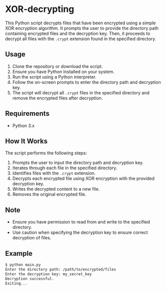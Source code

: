 # XOR-decrypting
This Python script decrypts files that have been encrypted using a simple XOR encryption algorithm. It prompts the user to provide the directory path containing encrypted files and the decryption key. Then, it proceeds to decrypt all files with the `.crypt` extension found in the specified directory.

## Usage

1. Clone the repository or download the script.
2. Ensure you have Python installed on your system.
3. Run the script using a Python interpreter.
4. Follow the on-screen prompts to enter the directory path and decryption key.
5. The script will decrypt all `.crypt` files in the specified directory and remove the encrypted files after decryption.

## Requirements

- Python 3.x

## How It Works

The script performs the following steps:

1. Prompts the user to input the directory path and decryption key.
2. Iterates through each file in the specified directory.
3. Identifies files with the `.crypt` extension.
4. Decrypts each encrypted file using XOR encryption with the provided decryption key.
5. Writes the decrypted content to a new file.
6. Removes the original encrypted file.

## Note

- Ensure you have permission to read from and write to the specified directory.
- Use caution when specifying the decryption key to ensure correct decryption of files.

## Example

```bash
$ python main.py
Enter the directory path: /path/to/encrypted/files
Enter the decryption key: my_secret_key
Decryption successful.
Exiting...
